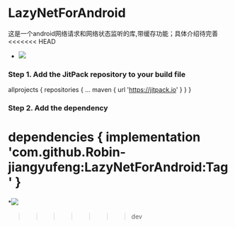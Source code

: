 # LazyNetForAndroid
这是一个android网络请求和网络状态监听的库,带缓存功能；具体介绍待完善
<<<<<<< HEAD
   * [![](https://jitpack.io/v/Robin-jiangyufeng/LazyNetForAndroid.svg)](https://jitpack.io/#Robin-jiangyufeng/LazyNetForAndroid)
 ### Step 1. Add the JitPack repository to your build file
   allprojects {
		repositories {
			...
			maven { url 'https://jitpack.io' }
		}
	}
### Step 2. Add the dependency
  dependencies {
	        implementation 'com.github.Robin-jiangyufeng:LazyNetForAndroid:Tag'
	}
=======
  *[![](https://jitpack.io/v/Robin-jiangyufeng/LazyNetForAndroid.svg)](https://jitpack.io/#Robin-jiangyufeng/LazyNetForAndroid)
>>>>>>> dev

